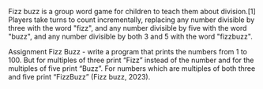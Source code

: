 Fizz buzz is a group word game for children to teach them about division.[1] Players take turns to count incrementally, replacing any number 
divisible by three with the word "fizz", and any number divisible by five with the word "buzz", and any number divisible by both 3 and 5 with 
the word "fizzbuzz".

Assignment
Fizz Buzz - write a program that prints the numbers from 1 to 100. But for multiples of three print “Fizz” instead of the number 
and for the multiples of five print “Buzz”. For numbers which are multiples of both three and five print “FizzBuzz” (Fizz buzz, 2023).
